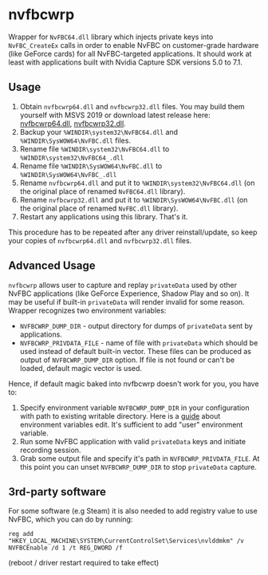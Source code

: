 nvfbcwrp
========

Wrapper for `NvFBC64.dll` library which injects private keys into `NvFBC_CreateEx` calls in order to enable NvFBC on customer-grade hardware (like GeForce cards) for all NvFBC-targeted applications. It should work at least with applications built with Nvidia Capture SDK versions 5.0 to 7.1.

## Usage

1. Obtain `nvfbcwrp64.dll` and `nvfbcwrp32.dll` files. You may build them yourself with MSVS 2019 or download latest release here: [nvfbcwrp64.dll](https://gist.github.com/Snawoot/17b14e7ce0f7412b91587c2723719eff/raw/e8e9658fd20751ad875477f37b49ea158ece896d/nvfbcwrp64.dll), [nvfbcwrp32.dll](https://gist.github.com/Snawoot/17b14e7ce0f7412b91587c2723719eff/raw/e8e9658fd20751ad875477f37b49ea158ece896d/nvfbcwrp32.dll).
2. Backup your `%WINDIR\system32\NvFBC64.dll` and `%WINDIR\SysWOW64\NvFBC.dll` files.
3. Rename file `%WINDIR\system32\NvFBC64.dll` to `%WINDIR\system32\NvFBC64_.dll`
4. Rename file `%WINDIR\SysWOW64\NvFBC.dll` to `%WINDIR\SysWOW64\NvFBC_.dll`
5. Rename `nvfbcwrp64.dll` and put it to `%WINDIR\system32\NvFBC64.dll` (on the original place of renamed `NvFBC64.dll` library).
6. Rename `nvfbcwrp32.dll` and put it to `%WINDIR\SysWOW64\NvFBC.dll` (on the original place of renamed `NvFBC.dll` library).
7. Restart any applications using this library. That's it.

This procedure has to be repeated after any driver reinstall/update, so keep your copies of `nvfbcwrp64.dll` and `nvfbcwrp32.dll` files.

## Advanced Usage

`nvfbcwrp` allows user to capture and replay `privateData` used by other NvFBC applications (like GeForce Experience, Shadow Play and so on). It may be useful if built-in `privateData` will render invalid for some reason. Wrapper recognizes two environment variables:

* `NVFBCWRP_DUMP_DIR` - output directory for dumps of `privateData` sent by applications.
* `NVFBCWRP_PRIVDATA_FILE` - name of file with `privateData` which should be used instead of default built-in vector. These files can be produced as output of `NVFBCWRP_DUMP_DIR` option. If file is not found or can't be loaded, default magic vector is used.

Hence, if default magic baked into nvfbcwrp doesn't work for you, you have to:

1. Specify environment variable `NVFBCWRP_DUMP_DIR` in your configuration with path to existing writable directory. Here is a [guide](http://web.archive.org/web/20191207221102/https://docs.oracle.com/en/database/oracle/r-enterprise/1.5.1/oread/creating-and-modifying-environment-variables-on-windows.html) about environment variables edit. It's sufficient to add "user" environment variable.
2. Run some NvFBC application with valid `privateData` keys and initiate recording session.
3. Grab some output file and specify it's path in `NVFBCWRP_PRIVDATA_FILE`. At this point you can unset `NVFBCWRP_DUMP_DIR` to stop `privateData` capture.

## 3rd-party software

For some software (e.g Steam) it is also needed to add registry value to use NvFBC, which you can do by running:
```batch
reg add "HKEY_LOCAL_MACHINE\SYSTEM\CurrentControlSet\Services\nvlddmkm" /v NVFBCEnable /d 1 /t REG_DWORD /f
```
(reboot / driver restart required to take effect)
